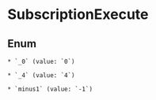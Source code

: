
# SubscriptionExecute

## Enum


    * `_0` (value: `0`)

    * `_4` (value: `4`)

    * `minus1` (value: `-1`)



